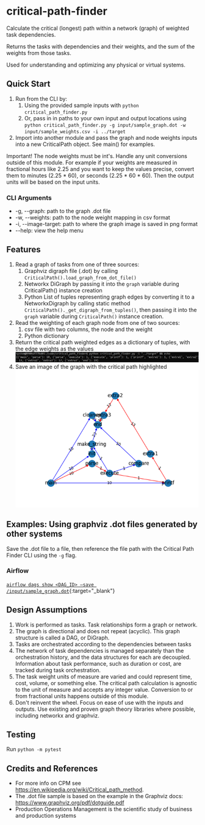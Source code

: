 # critical-path-finder

Calculate the critical (longest) path within a network (graph) of weighted task dependencies.

Returns the tasks with dependencies and their weights, and the sum of the weights from those tasks.

Used for understanding and optimizing any physical or virtual systems.

## Quick Start

1. Run from the CLI by:
   1. Using the provided sample inputs with `python critical_path_finder.py`
   1. Or, pass in in paths to your own input and output locations using
`python critical_path_finder.py -g input/sample_graph.dot -w input/sample_weights.csv -i ../target`
1. Import into another module and pass the graph and node weights inputs into a new CriticalPath object.  See main() for examples.

Important! The node weights must be int's.  Handle any unit conversions outside of this module.  For example if your weights are measured in fractional hours like 2.25 and you want to keep the values precise, convert them to minutes (2.25 * 60), or seconds (2.25 * 60 * 60).  Then the output units will be based on the input units.

### CLI Arguments

* -g, --graph: path to the graph .dot file
* -w, --weights: path to the node weight mapping in csv format
* -i, --image-target: path to where the graph image is saved in png format
* --help: view the help menu

## Features

1. Read a graph of tasks from one of three sources:
    1. Graphviz digraph file (.dot) by calling `CriticalPath().load_graph_from_dot_file()`
    1. Networkx DiGraph by passing it into the `graph` variable during CriticalPath() instance creation
    1. Python List of tuples representing graph edges by converting it to a NetworkxDigraph by calling static method `CriticalPath()._get_digraph_from_tuples()`, then passing it into the `graph` variable during `CriticalPath()` instance creation.
1. Read the weighting of each graph node from one of two sources:
    1. csv file with two columns, the node and the weight
    1. Python dictionary
1. Return the critical path weighted edges as a dictionary of tuples, with the edge weights as the values
![Example CLI output showing the critical path as weighted edges](/critical_path_finder/sample/CLI-output-sample.png?raw=true "Sample Critical Path Dictionary")
1. Save an image of the graph with the critical path highlighted
![Example graph with the critical path highlighted](/critical_path_finder/sample/CriticalPathGraph-sample.png?raw=true "Sample Critical Path Image")

## Examples: Using graphviz .dot files generated by other systems
Save the .dot file to a file, then reference the file path with the Critical Path Finder CLI using the `-g` flag.

### Airflow
[`airflow dags show <DAG_ID> –save /input/sample_graph.dot`](https://airflow.apache.org/docs/apache-airflow/stable/cli-and-env-variables-ref.html#show){:target="_blank"}

## Design Assumptions

1. Work is performed as tasks.  Task relationships form a graph or network.
1. The graph is directional and does not repeat (acyclic).  This graph structure is called a DAG, or DiGraph.
1. Tasks are orchestrated according to the dependencies between tasks
1. The network of task dependencies is managed separately than the orchestration history, and the data structures for each are decoupled.  Information about task performance, such as duration or cost, are tracked during task orchestration.
1. The task weight units of measure are varied and could represent time, cost, volume, or something else.  The critical path calculation is agnostic to the unit of measure and accepts any integer value.  Conversion to or from fractional units happens outside of this module.
1. Don't reinvent the wheel.  Focus on ease of use with the inputs and outputs.  Use existing and proven graph theory libraries where possible, including networkx and graphviz.

## Testing

Run `python -m pytest`

## Credits and References

* For more info on CPM see https://en.wikipedia.org/wiki/Critical_path_method.
* The .dot file sample is based on the example in the Graphviz docs: https://www.graphviz.org/pdf/dotguide.pdf
* Production Operations Management is the scientific study of business and production systems
